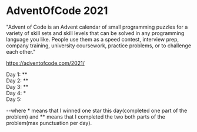 # AdventOfCode 2021

"Advent of Code is an Advent calendar of small programming puzzles for a variety of skill sets and skill levels that can be solved in any programming language you like. People use them as a speed contest, interview prep, company training, university coursework, practice problems, or to challenge each other."

https://adventofcode.com/2021/


Day 1: **   
Day 2: **  
Day 3: **  
Day 4: *   
Day 5:  

--where * means that I winned one star this day(completed one part of the problem) and ** means that I completed the two both parts of the problem(max punctuation per day).
